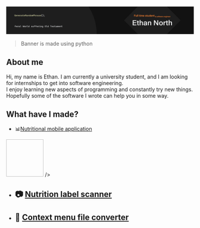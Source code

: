 ![alt text](https://github.com/EthanNgit/EthanNgit/blob/main/filledGithubBanner.png?raw=true)
> Banner is made using python

## About me
Hi, my name is Ethan. I am currently a university student, and I am looking for internships to get into software engineering.</br>
I enjoy learning new aspects of programming and constantly try new things. Hopefully some of the software I wrote can help you in some way.</br>

## What have I made?
- :bar_chart:[Nutritional mobile application](https://github.com/EthanNgit/NutritionProject)
<p align="left">
  <img svg="http://www.w3.org/2000/svg" x="0px" y="0px" width="100" height="100" viewBox="0,0,256,256">
<g fill="#fa8334" fill-rule="nonzero" stroke="none" stroke-width="1" stroke-linecap="butt" stroke-linejoin="miter" stroke-miterlimit="10" stroke-dasharray="" stroke-dashoffset="0" font-family="none" font-weight="none" font-size="none" text-anchor="none" style="mix-blend-mode: normal"><g transform="scale(5.12,5.12)"><path d="M28.1875,0c2.75,6.36328 -9.85937,10.29297 -11.03125,15.59375c-1.07422,4.87109 7.49219,10.53125 7.5,10.53125c-1.30078,-2.01562 -2.25781,-3.67578 -3.5625,-6.8125c-2.20703,-5.30469 13.44141,-10.10547 7.09375,-19.3125zM36.5625,8.8125c0,0 -11.0625,0.71094 -11.625,7.78125c-0.25,3.14844 2.91016,4.80469 3,7.09375c0.07422,1.87109 -1.875,3.4375 -1.875,3.4375c0,0 3.54688,-0.67578 4.65625,-3.53125c1.23047,-3.16797 -2.39844,-5.30859 -2.03125,-7.84375c0.35156,-2.42578 7.875,-6.9375 7.875,-6.9375zM19.1875,25.15625c0,0 -10.125,-0.14453 -10.125,2.71875c0,2.99219 13.25391,3.21484 22.71875,1.375c0,0 2.51563,-1.73047 3.1875,-2.375c-6.20312,1.26563 -20.34375,1.40625 -20.34375,0.3125c0,-1.00781 4.5625,-2.03125 4.5625,-2.03125zM38.65625,25.15625c-0.99219,0.07813 -2.0625,0.46094 -3.03125,1.15625c2.28125,-0.49219 4.21875,0.92188 4.21875,2.53125c0,3.625 -5.25,7.03125 -5.25,7.03125c0,0 8.125,-0.92187 8.125,-6.875c0,-2.70312 -1.87891,-4.01562 -4.0625,-3.84375zM16.75,30.71875c-1.55469,0 -3.875,1.21875 -3.875,2.375c0,2.32422 11.6875,4.11328 20.34375,0.71875l-3,-1.84375c-5.86719,1.87891 -16.67187,1.26563 -13.46875,-1.25zM18.1875,35.9375c-2.12891,0 -3.53125,1.28516 -3.53125,2.25c0,2.98438 12.71484,3.28516 17.75,0.25l-3.1875,-2.03125c-3.76172,1.58984 -13.20312,1.83203 -11.03125,-0.46875zM11.09375,38.625c-3.46875,-0.07031 -5.71875,1.48828 -5.71875,2.78125c0,6.875 35.5,6.55859 35.5,-0.46875c0,-1.16797 -1.34766,-1.73437 -1.84375,-2c2.90234,6.71875 -29.0625,6.18359 -29.0625,2.21875c0,-0.90234 2.35156,-1.76562 4.53125,-1.34375l-1.84375,-1.0625c-0.54297,-0.08203 -1.06641,-0.11328 -1.5625,-0.125zM44.625,43.25c-5.39844,5.11719 -19.07812,6.97266 -32.84375,3.8125c13.76172,5.63281 32.77734,2.47266 32.84375,-3.8125z"></path></g></g>/>
</p>

- :camera: [Nutrition label scanner](https://github.com/EthanNgit/NutritionFactsScanner)
  -
- :open_file_folder: [Context menu file converter](https://github.com/EthanNgit/ContextMenuFileConverter)
  -


